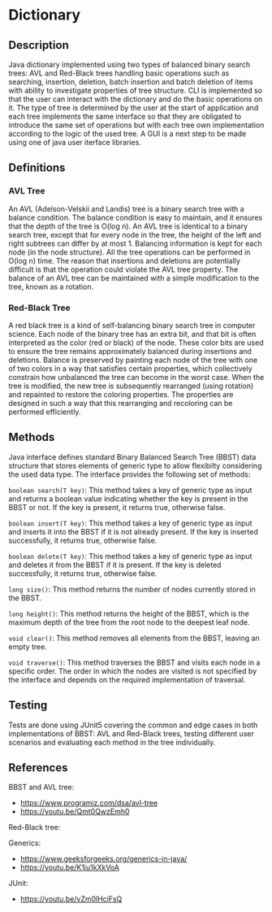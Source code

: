 # Dictionary

## Description
Java dictionary implemented using two types of balanced binary search trees: AVL and Red-Black trees handling basic operations such as searching, insertion, deletion, batch insertion and batch deletion of items with ability to investigate properties of tree structure.
CLI is implemented so that the user can interact with the dictionary and do the basic operations on it.
The type of tree is determined by the user at the start of application and each tree implements the same interface so that they are obligated to introduce the same set of operations but with each tree own implementation according to the logic of the used tree.
A GUI is a next step to be made using one of java user iterface libraries.

## Definitions
### AVL Tree
An AVL (Adelson-Velskii and Landis) tree is a binary search tree with a balance condition.
The balance condition is easy to maintain, and it ensures that the depth of the tree is O(log
n). An AVL tree is identical to a binary search tree, except that for every node in the tree, the
height of the left and right subtrees can differ by at most 1. Balancing information is kept for
each node (in the node structure).
All the tree operations can be performed in O(log n) time. The reason that insertions and
deletions are potentially difficult is that the operation could violate the AVL tree property.
The balance of an AVL tree can be maintained with a simple modification to the tree, known
as a rotation.

### Red-Black Tree
A red black tree is a kind of self-balancing binary search tree in computer science. Each node of
the binary tree has an extra bit, and that bit is often interpreted as the color (red or black) of
the node. These color bits are used to ensure the tree remains approximately balanced during
insertions and deletions. Balance is preserved by painting each node of the tree with one of two
colors in a way that satisfies certain properties, which collectively constrain how unbalanced
the tree can become in the worst case. When the tree is modified, the new tree is subsequently
rearranged (using rotation) and repainted to restore the coloring properties. The properties are
designed in such a way that this rearranging and recoloring can be performed efficiently.

## Methods
Java interface defines standard Binary Balanced Search Tree (BBST) data structure that stores elements of generic type to allow flexibilty considering the used data type. The interface provides the following set of methods:

`boolean search(T key)`: This method takes a key of generic type as input and returns a boolean value indicating whether the key is present in the BBST or not. If the key is present, it returns true, otherwise false.

`boolean insert(T key)`: This method takes a key of generic type as input and inserts it into the BBST if it is not already present. If the key is inserted successfully, it returns true, otherwise false.

`boolean delete(T key)`: This method takes a key of generic type as input and deletes it from the BBST if it is present. If the key is deleted successfully, it returns true, otherwise false.

`long size()`: This method returns the number of nodes currently stored in the BBST.

`long height()`: This method returns the height of the BBST, which is the maximum depth of the tree from the root node to the deepest leaf node.

`void clear()`: This method removes all elements from the BBST, leaving an empty tree.

`void traverse()`: This method traverses the BBST and visits each node in a specific order. The order in which the nodes are visited is not specified by the interface and depends on the required implementation of traversal.

## Testing
Tests are done using JUnit5 covering the common and edge cases in both implementations of BBST: AVL and Red-Black trees, testing different user scenarios and evaluating each method in the tree individually.

## References

BBST and AVL tree:

  * https://www.programiz.com/dsa/avl-tree
  * https://youtu.be/Qmt0QwzEmh0

Red-Black tree:

Generics:

  * https://www.geeksforgeeks.org/generics-in-java/
  * https://youtu.be/K1iu1kXkVoA

JUnit:

  * https://youtu.be/vZm0lHciFsQ
